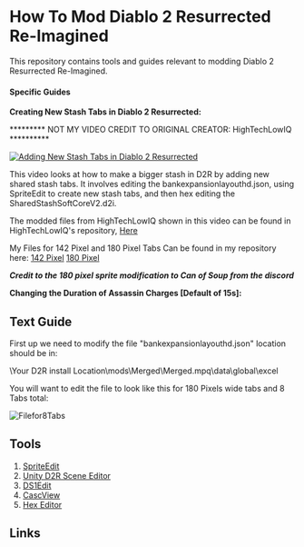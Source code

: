 # How To Mod Diablo 2 Resurrected Re-Imagined

This repository contains tools and guides relevant to modding Diablo 2 Resurrected Re-Imagined.

#### Specific Guides



**Creating New Stash Tabs in Diablo 2 Resurrected:**

********* NOT MY VIDEO CREDIT TO ORIGINAL CREATOR: HighTechLowIQ **********

[![Adding New Stash Tabs in Diablo 2 Resurrected](https://img.youtube.com/vi/rAsr9Zvmn_Q/0.jpg)](https://www.youtube.com/watch?v=rAsr9Zvmn_Q)

This video looks at how to make a bigger stash in D2R by adding new shared stash tabs. It involves editing the bankexpansionlayouthd.json, using SpriteEdit to create new stash tabs, and then hex editing the SharedStashSoftCoreV2.d2i.

The modded files from HighTechLowIQ shown in this video can be found in HighTechLowIQ's repository, [Here](https://github.com/HighTechLowIQ/ModdingDiablo2Resurrected/blob/master/mods/stashtabs.mpq)

My Files for 142 Pixel and 180 Pixel Tabs Can be found in my repository here:
[142 Pixel](https://github.com/Sprocknow/D2R-Reimagined-Mods/tree/main/stash142pix)
[180 Pixel](https://github.com/Sprocknow/D2R-Reimagined-Mods/tree/main/stash180pix)

***Credit to the 180 pixel sprite modification to Can of Soup from the discord***



**Changing the Duration of Assassin Charges [Default of 15s]:**


## Text Guide

First up we need to modify the file "bankexpansionlayouthd.json" location should be in:

\Your D2R install Location\mods\Merged\Merged.mpq\data\global\excel

You will want to edit the file to look like this for 180 Pixels wide tabs and 8 Tabs total:

![Filefor8Tabs](https://github.com/user-attachments/assets/3f8ba3b5-9df2-462e-8272-f909982577fb)



## Tools

1. [SpriteEdit](https://github.com/eezstreet/D2RModding-SpriteEdit/releases)
2. [Unity D2R Scene Editor](https://github.com/pairofdocs/Unity-D2R-Scene-Editor)
3. [DS1Edit](http://paul.siramy.free.fr/_divers/ds1/dl_ds1edit.html)
4. [CascView](https://www.hiveworkshop.com/threads/ladiks-casc-viewer.331540/)
5. [Hex Editor](https://hexed.it/)

## Links
